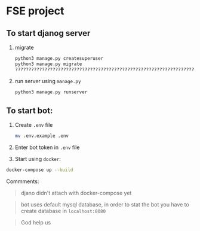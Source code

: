FSE project
===

## To start djanog server

1. migrate 

    
    ```bash 
    python3 manage.py createsuperuser
    python3 manage.py migrate
    ?????????????????????????????????????????????????????????????????????//
    ```
1. run server using `manage.py`

    ```bash
    python3 manage.py runserver
    ```

## To start bot:

1. Create `.env` file
    
    ```bash
    mv .env.example .env
    ```

1. Enter bot token in `.env` file 
1. Start using `docker`:
```bash
docker-compose up --build
```

Commments:

> djano didn't attach with docker-compose yet 

> bot uses default mysql database, in order to stat the bot you have to create database in `localhost:8080`

> God help us